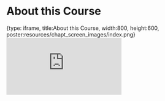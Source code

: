 # About this Course
 
{type: iframe, title:About this Course, width:800, height:600, poster:resources/chapt_screen_images/index.png}
![](https://hutchdatascience.org/S1_Intro_to_Command_Line/no_toc/index.html)
 

 
